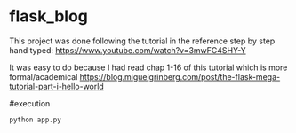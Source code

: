 # flask_blog
This project was done following the tutorial in the reference step by step hand typed:
https://www.youtube.com/watch?v=3mwFC4SHY-Y

It was easy to do because I had read chap 1-16 of this tutorial which is more formal/academical
https://blog.miguelgrinberg.com/post/the-flask-mega-tutorial-part-i-hello-world

#execution
```
python app.py
```

